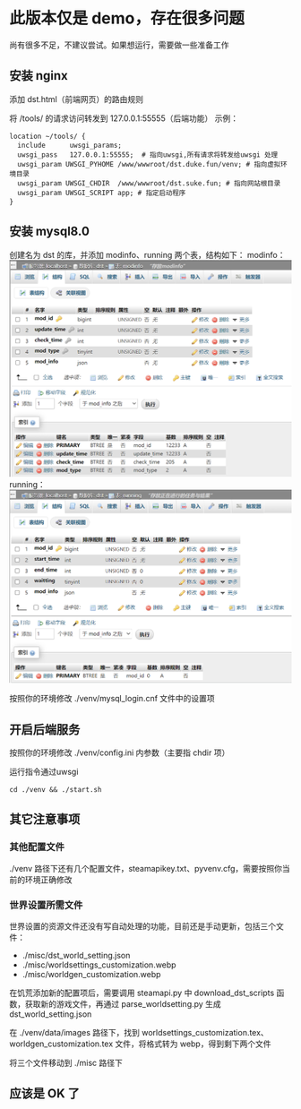 # 此版本仅是 demo，存在很多问题
尚有很多不足，不建议尝试。如果想运行，需要做一些准备工作
## 安装 nginx
添加 dst.html（前端网页）的路由规则

将 /tools/ 的请求访问转发到 127.0.0.1:55555（后端功能）
示例：
```
location ~/tools/ {
  include      uwsgi_params;
  uwsgi_pass   127.0.0.1:55555;  # 指向uwsgi,所有请求将转发给uwsgi 处理
  uwsgi_param UWSGI_PYHOME /www/wwwroot/dst.duke.fun/venv; # 指向虚拟环境目录
  uwsgi_param UWSGI_CHDIR  /www/wwwroot/dst.suke.fun; # 指向网站根目录
  uwsgi_param UWSGI_SCRIPT app; # 指定启动程序
}
```
## 安装 mysql8.0
创建名为 dst 的库，并添加 modinfo、running 两个表，结构如下：
modinfo：
![img.png](img.png)
running：
![img_1.png](img_1.png)

按照你的环境修改 ./venv/mysql_login.cnf 文件中的设置项
## 开启后端服务
按照你的环境修改 ./venv/config.ini 内参数（主要指 chdir 项）

运行指令通过uwsgi
```shell
cd ./venv && ./start.sh
```
## 其它注意事项
### 其他配置文件
./venv 路径下还有几个配置文件，steamapikey.txt、pyvenv.cfg，需要按照你当前的环境正确修改
### 世界设置所需文件
世界设置的资源文件还没有写自动处理的功能，目前还是手动更新，包括三个文件：
+ ./misc/dst_world_setting.json
+ ./misc/worldsettings_customization.webp
+ ./misc/worldgen_customization.webp

在饥荒添加新的配置项后，需要调用 steamapi.py 中 download_dst_scripts 函数，获取新的游戏文件，再通过 parse_worldsetting.py 生成 dst_world_setting.json

在 ./venv/data/images 路径下，找到 worldsettings_customization.tex、worldgen_customization.tex 文件，将格式转为 webp，得到剩下两个文件

将三个文件移动到 ./misc 路径下

## 应该是 OK 了